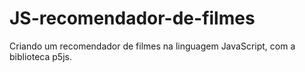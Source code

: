# JS-recomendador-de-filmes
Criando um recomendador de filmes na linguagem JavaScript, com a biblioteca p5js.
